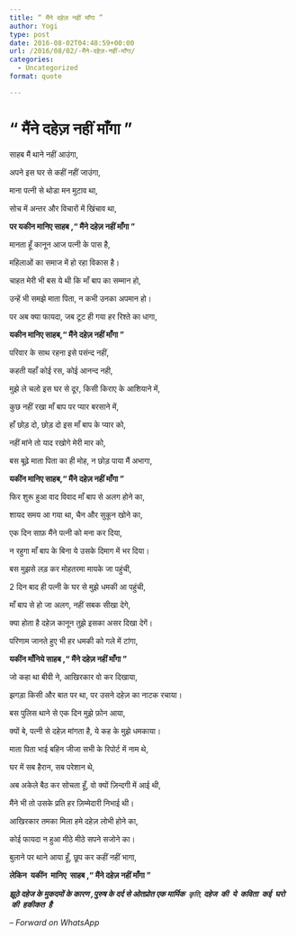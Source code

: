 ```yaml
---
title: ​“ मैंने दहेज़ नहीं माँगा ”
author: Yogi
type: post
date: 2016-08-02T04:48:59+00:00
url: /2016/08/02/​-मैंने-दहेज़-नहीं-माँगा/
categories:
  - Uncategorized
format: quote

---
```

<h1 style="text-align: left;">
  ​“ मैंने दहेज़ नहीं माँगा ”
</h1>

साहब मैं थाने नहीं आउंगा,
  
अपने इस घर से कहीं नहीं जाउंगा,
  
माना पत्नी से थोडा मन मुटाव था,
  
सोच में अन्तर और विचारों में खिंचाव था,
  
**पर यकीन मानिए साहब ,“ मैंने दहेज़ नहीं माँगा ”**

मानता हूँ कानून आज पत्नी के पास है,
  
महिलाओं का समाज में हो रहा विकास है।
  
चाहत मेरी भी बस ये थी कि माँ बाप का सम्मान हो,
  
उन्हें भी समझे माता पिता, न कभी उनका अपमान हो।
  
पर अब क्या फायदा, जब टूट ही गया हर रिश्ते का धागा,
  
**यकीन मानिए साहब,“ मैंने दहेज़ नहीं माँगा ”**

परिवार के साथ रहना इसे पसंन्द नहीं,
  
कहती यहाँ कोई रस, कोई आनन्द नही,
  
मुझे ले चलो इस घर से दूर, किसी किराए के आशियाने में,
  
कुछ नहीं रखा माँ बाप पर प्यार बरसाने में,
  
हाँ छोड़ दो, छोड़ दो इस माँ बाप के प्यार को,
  
नहीं मांने तो याद रखोगे मेरी मार को,
  
बस बूढ़े माता पिता का ही मोह, न छोड़ पाया मैं अभागा,
  
**यकींन मानिए साहब,“ मैंने दहेज़ नहीं माँगा ”**

फिर शुरू हुआ वाद विवाद माँ बाप से अलग होने का,
  
शायद समय आ गया था, चैन और सुकून खोने का,
  
एक दिन साफ़ मैंने पत्नी को मना कर दिया,
  
न रहुगा माँ बाप के बिना ये उसके दिमाग में भर दिया।
  
बस मुझसे लड़ कर मोहतरमा मायके जा पहुंची,
  
2 दिन बाद ही पत्नी के घर से मुझे धमकी आ पहुंची,
  
माँ बाप से हो जा अलग, नहीं सबक सीखा देगे,
  
क्या होता है दहेज़ कानून तुझे इसका असर दिखा देगें।
  
परिणाम जानते हुए भी हर धमकी को गले में टांगा,
  
**यकींन माँनिये साहब ,“ मैंने दहेज़ नहीं माँगा ”**

जो कहा था बीवी ने, आखिरकार वो कर दिखाया,
  
झगड़ा किसी और बात पर था, पर उसने दहेज़ का नाटक रचाया।
  
बस पुलिस थाने से एक दिन मुझे फ़ोन आया,
  
क्यों बे, पत्नी से दहेज़ मांगता है, ये कह के मुझे धमकाया।
  
माता पिता भाई बहिन जीजा सभी के रिपोर्ट में नाम थे,
  
घर में सब हैरान, सब परेशान थे,
  
अब अकेले बैठ कर सोचता हूँ, वो क्यों ज़िन्दगी में आई थी,
  
मैंने भी तो उसके प्रति हर ज़िम्मेदारी निभाई थी।
  
आखिरकार तमका मिला हमे दहेज़ लोभी होने का,
  
कोई फायदा न हुआ मीठे मीठे सपने सजोने का।
  
बुलाने पर थाने आया हूँ, छूप कर कहीं नहीं भागा,
  
**लेकिन  यकींन  मानिए  साहब ,“ मैंने दहेज़ नहीं माँगा ”**

<p style="widows: 1;">
  <strong><em>झूठे दहेज के मुकदमों के कारण ,पुरुष के दर्द से ओतप्रोत एक मार्मिक  <span style="color: #404040; font-family: 'Open Sans', 'Helvetica Neue', Helvetica, Arial, sans-serif;"><span style="font-size: 13px; line-height: 19.994px;">कृति, </span></span>दहेज  की  ये  कविता  कई  घरो  की  हकीकत  है</em></strong>
</p>

_&#8211; Forward on WhatsApp_